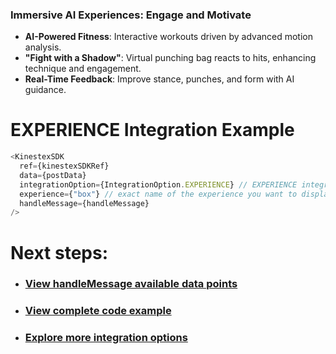 ### Immersive AI Experiences: Engage and Motivate

- **AI-Powered Fitness**: Interactive workouts driven by advanced motion analysis.  
- **"Fight with a Shadow"**: Virtual punching bag reacts to hits, enhancing technique and engagement.  
- **Real-Time Feedback**: Improve stance, punches, and form with AI guidance.  


# **EXPERIENCE Integration Example**

```typescript
<KinestexSDK 
  ref={kinestexSDKRef}
  data={postData} 
  integrationOption={IntegrationOption.EXPERIENCE} // EXPERIENCE integration option
  experience={"box"} // exact name of the experience you want to display
  handleMessage={handleMessage} 
/>
```

# Next steps:
- ### [View handleMessage available data points](../../data.md)
- ### [View complete code example](../../examples/ai-experiences.md)
- ### [Explore more integration options](../overview.md)
